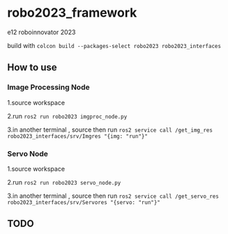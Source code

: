 # robo2023_framework
e12 roboinnovator 2023 

build with ```colcon build --packages-select robo2023 robo2023_interfaces```

## How to use

### Image Processing Node

1.source workspace

2.run `ros2 run robo2023 imgproc_node.py`

3.in another terminal , source then run `ros2 service call /get_img_res robo2023_interfaces/srv/Imgres "{img: "run"}"`

### Servo Node

1.source workspace

2.run `ros2 run robo2023 servo_node.py`

3.in another terminal , source then run `ros2 service call /get_servo_res robo2023_interfaces/srv/Servores "{servo: "run"}"`


## TODO

